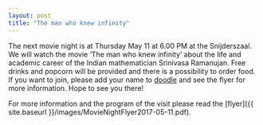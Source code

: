 ```yaml
---
layout: post
title: "The man who knew infinity"
---
```


The next movie night is at Thursday May 11 at 6.00 PM at the Snijderszaal. We will watch the movie ‘The man who knew infinity’ about the life and academic career of the Indian mathematician Srinivasa Ramanujan. Free drinks and popcorn will be provided and there is a possibility to order food. 
If you want to join, please add your name to [doodle] and see the flyer for more information. Hope to see you there!

For more information and the program of the visit please read the [flyer]({{ site.baseurl }}/images/MovieNightFlyer2017-05-11.pdf). 

[doodle]: https://doodle.com/poll/rcqwam3d2g7wazhm
